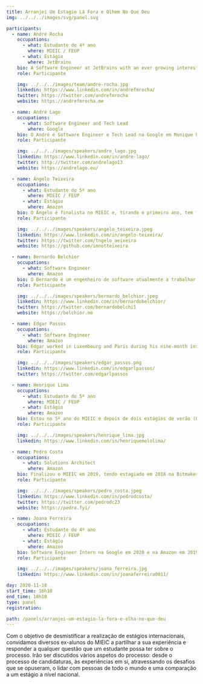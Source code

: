 ```yaml
---
title: Arranjei Um Estagio Lá Fora e Olhem No Que Deu
img: ../../../images/svg/panel.svg

participants:
  - name: André Rocha
    occupations:
      - what: Estudante do 4º ano
        where: MIEIC / FEUP
      - what: Estágio
        where: JetBrains
    bio: A Software Engineer at JetBrains with an ever growing interest in Data Engineering and Developer Tooling. Using my free time to further develop what I love the most, as well as learn new and interesting skills. Currently, developing tooling for the integration of Google's Build System, Bazel, in the IntelliJ platform, through the Build Server Protocol, an extension of the Language Server Protocol, for agnostic communication of relevant information to display in an IDE.
    role: Participante

    img: ../../../images/team/andre-rocha.jpg
    linkedin: https://www.linkedin.com/in/andrefmrocha/
    twitter: https://twitter.com/andrefmrocha
    website: https://andrefmrocha.me

  - name: André Lago
    occupations:
      - what: Software Engineer and Tech Lead
        where: Google
    bio: O André é Software Engineer e Tech Lead na Google em Munique há 2 anos. Ainda durante o curso realizou dois estágios de verão, e desde que terminou o curso que trabalha em privacidade na Google, desenvolvindo vários produtos com milhões de utilizadores diários e liderando o desenvolvimento de novos produtos e funcionalidades. Para além do trabalho de curso, o André sempre teve outras paixões e projetos pessoais como um assistente de voz para interagir com dispositivos inteligentes em casa. Para além de tecnologia, o André é um grande fã de música, basquetebol e surf!
    role: Participante

    img: ../../../images/speakers/andre_lago.jpg
    linkedin: https://www.linkedin.com/in/andre-lago/
    twitter: http://twitter.com/andrelago13
    website: https://andrelago.eu/

  - name: Ângelo Teixeira
    occupations:
      - what: Estudante do 5º ano
        where: MIEIC / FEUP
      - what: Estágio
        where: Amazon
    bio: O Ângelo é finalista no MIEIC e, tirando o primeiro ano, tem feito estágios de verão entre os anos letivos (quem precisa de férias, anyway?). Primeiro na BLIP, e depois dois na Amazon, em Madrid. A sua área de eleição é o Desenvolvimento Web "Full Stack", com tudo o que isso engloba, desde APIs back-end, bases de dados... À experiencia mais visivel, com foco em UX. Recentemente, os estágios permitiram-lhe experienciar o desenvolvimento em grande escala, com impacto global, com todas as implicações associadas a tal, o que lhe permitiu expandir o conhecimento e aprender ainda mais.
    role: Participante

    img: ../../../images/speakers/angelo_teixeira.jpeg
    linkedin: https://www.linkedin.com/in/angelo-teixeira/
    twitter: https://twitter.com/tngelo_aeixeira
    website: https://github.com/imnotteixeira

  - name: Bernardo Belchior
    occupations:
      - what: Software Engineer
        where: Amazon
    bio: O Bernardo é um engenheiro de software atualmente a trabalhar na Amazon em Madrid. Estagiou numa startup em Londres no verão de 2018 e trabalhou part-time numa empresa alemã em Erasmus, tendo finalizado o Mestrado Integrado em Engenharia Informática e Computação em julho de 2019.
    role: Participante

    img: ../../../images/speakers/bernardo_belchior.jpeg
    linkedin: https://www.linkedin.com/in/bernardobelchior/
    twitter: https://twitter.com/bernardobelchi1
    website: https://belchior.me

  - name: Edgar Passos
    occupations:
      - what: Software Engineer
        where: Amazon
    bio: Edgar worked in Luxembourg and Paris during his nine-month internship at Amazon, from July of 2018 to April 2019. He completed his degree in 2020 and shortly after rejoined his internship team at Amazon where is he is (temporarily) working remotely from Portugal.
    role: Participante

    img: ../../../images/speakers/edgar_passos.png
    linkedin: https://www.linkedin.com/in/edgarlpassos/
    twitter: https://twitter.com/edgarlpassos

  - name: Henrique Lima
    occupations:
      - what: Estudante do 5º ano
        where: MIEIC / FEUP
      - what: Estágio
        where: Amazon
    bio: Estou no 5º ano do MIEIC e depois de dois estágios de verão (Fraunhofer e Talkdesk) no 2º e 3º anos do curso, tive a oportunidade de passar 3 meses a estagiar para a Amazon.
    role: Participante

    img: ../../../images/speakers/henrique_lima.jpg
    linkedin: https://www.linkedin.com/in/henriquemelolima/

  - name: Pedro Costa
    occupations:
      - what: Solutions Architect
        where: Amazon
    bio: Finalizou o MIEIC em 2019, tendo estagiado em 2018 na Bitmaker no Porto como full-stack developer e em 2019 como Solutions Architect na AWS em Madrid. Atualmente está a trabalhar como Solutions Architect para a AWS em Lisboa.
    role: Participante

    img: ../../../images/speakers/pedro_costa.jpeg
    linkedin: https://www.linkedin.com/in/pedrodcosta/
    twitter: https://twitter.com/pedrodc23
    website: https://pedro.fyi/

  - name: Joana Ferreira
    occupations:
      - what: Estudante do 4º ano
        where: MIEIC / FEUP
      - what: Estágio
        where: Amazon
    bio: Software Engineer Intern na Google em 2020 e na Amazon em 2019. O Sigarra diz que estou no 4º ano, mas tenho um semestre inteiro do 3º em atraso e só estou inscrita a uma cadeira do 4º, por isso isto é debatível.
    role: Participante

    img: ../../../images/speakers/joana_ferreira.jpg
    linkedin: https://www.linkedin.com/in/joanaferreira0011/

day: 2020-11-10
start_time: 16h10
end_time: 18h10
type: panel
registration:

path: /panels/arranjei-um-estagio-la-fora-e-olha-no-que-deu
---
```


Com o objetivo de desmistificar a realização de estágios internacionais, convidamos diversos ex-alunos do MIEIC a partilhar a sua experiência e responder a qualquer questão que um estudante possa ter sobre o processo. Irão ser discutidos vários aspetos do processo: desde o processo de candidaturas, às experiências em si, atravessando os desafios que se opuseram, o lidar com pessoas de todo o mundo e uma comparação a um estágio a nível nacional.
